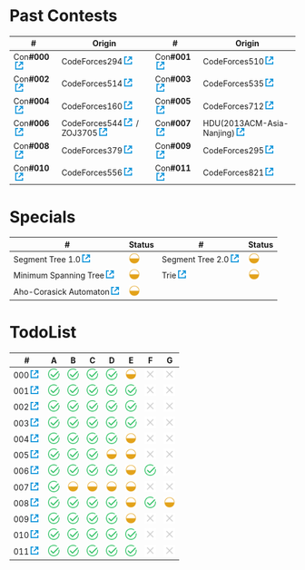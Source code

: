 # Past Contests
  \#  |  Origin  |  #  |  Origin
--|--|--|--
Con<b>#000</b>[<img src="https://raw.githubusercontent.com/AnthonyLedger/OI-blog/master/blue-link.png" width="20px"></img>](https://cn.vjudge.net/contest/167046)|CodeForces294[<img src="https://raw.githubusercontent.com/AnthonyLedger/OI-blog/master/blue-link.png" width="20px"></img>](http://codeforces.com/contest/294)|Con<b>#001</b>[<img src="https://raw.githubusercontent.com/AnthonyLedger/OI-blog/master/blue-link.png" width="20px"></img>](https://cn.vjudge.net/contest/167134)|CodeForces510[<img src="https://raw.githubusercontent.com/AnthonyLedger/OI-blog/master/blue-link.png" width="20px"></img>](http://codeforces.com/contest/510)|
Con<b>#002</b>[<img src="https://raw.githubusercontent.com/AnthonyLedger/OI-blog/master/blue-link.png" width="20px"></img>](https://cn.vjudge.net/contest/167220)|CodeForces514[<img src="https://raw.githubusercontent.com/AnthonyLedger/OI-blog/master/blue-link.png" width="20px"></img>](http://codeforces.com/contest/514)|Con<b>#003</b>[<img src="https://raw.githubusercontent.com/AnthonyLedger/OI-blog/master/blue-link.png" width="20px"></img>](https://cn.vjudge.net/contest/167386)|CodeForces535[<img src="https://raw.githubusercontent.com/AnthonyLedger/OI-blog/master/blue-link.png" width="20px"></img>](http://codeforces.com/contest/535)
Con<b>#004</b>[<img src="https://raw.githubusercontent.com/AnthonyLedger/OI-blog/master/blue-link.png" width="20px"></img>](https://cn.vjudge.net/contest/167465)|CodeForces160[<img src="https://raw.githubusercontent.com/AnthonyLedger/OI-blog/master/blue-link.png" width="20px"></img>](http://codeforces.com/contest/160)|Con<b>#005</b>[<img src="https://raw.githubusercontent.com/AnthonyLedger/OI-blog/master/blue-link.png" width="20px"></img>](https://cn.vjudge.net/contest/167537)|CodeForces712[<img src="https://raw.githubusercontent.com/AnthonyLedger/OI-blog/master/blue-link.png" width="20px"></img>](http://codeforces.com/contest/712)
Con<b>#006</b>[<img src="https://raw.githubusercontent.com/AnthonyLedger/OI-blog/master/blue-link.png" width="20px"></img>](https://cn.vjudge.net/contest/167690)|CodeForces544[<img src="https://raw.githubusercontent.com/AnthonyLedger/OI-blog/master/blue-link.png" width="20px"></img>](http://codeforces.com/contest/514) / ZOJ3705[<img src="https://raw.githubusercontent.com/AnthonyLedger/OI-blog/master/blue-link.png" width="20px"></img>](http://acm.zju.edu.cn/onlinejudge/showProblem.do?problemCode=3705)|Con<b>#007</b>[<img src="https://raw.githubusercontent.com/AnthonyLedger/OI-blog/master/blue-link.png" width="20px"></img>](https://cn.vjudge.net/contest/167793)|HDU(2013ACM-Asia-Nanjing)[<img src="https://raw.githubusercontent.com/AnthonyLedger/OI-blog/master/blue-link.png" width="20px"></img>](http://acm.hdu.edu.cn/search.php?field=problem&key=2013+ACM%2FICPC+Asia+Regional+Nanjing+Online&source=1&searchmode=source)
Con<b>#008</b>[<img src="https://raw.githubusercontent.com/AnthonyLedger/OI-blog/master/blue-link.png" width="20px"></img>](https://cn.vjudge.net/contest/167828)|CodeForces379[<img src="https://raw.githubusercontent.com/AnthonyLedger/OI-blog/master/blue-link.png" width="20px"></img>](http://codeforces.com/contest/379)|Con<b>#009</b>[<img src="https://raw.githubusercontent.com/AnthonyLedger/OI-blog/master/blue-link.png" width="20px"></img>](https://cn.vjudge.net/contest/167920)|CodeForces295[<img src="https://raw.githubusercontent.com/AnthonyLedger/OI-blog/master/blue-link.png" width="20px"></img>](http://codeforces.com/contest/295)
Con<b>#010</b>[<img src="https://raw.githubusercontent.com/AnthonyLedger/OI-blog/master/blue-link.png" width="20px"></img>](https://cn.vjudge.net/contest/168038)|CodeForces556[<img src="https://raw.githubusercontent.com/AnthonyLedger/OI-blog/master/blue-link.png" width="20px"></img>](http://codeforces.com/contest/556)|Con<b>#011</b>[<img src="https://raw.githubusercontent.com/AnthonyLedger/OI-blog/master/blue-link.png" width="20px"></img>](https://cn.vjudge.net/contest/168242)|CodeForces821[<img src="https://raw.githubusercontent.com/AnthonyLedger/OI-blog/master/blue-link.png" width="20px"></img>](http://codeforces.com/contest/821)

# Specials

  \# |  Status  |  \#  |  Status
  --|--|--|--  
Segment Tree 1.0[<img src="https://raw.githubusercontent.com/AnthonyLedger/OI-blog/master/blue-link.png" width="20px"></img>](https://cn.vjudge.net/contest/167923)|[<img src="https://raw.githubusercontent.com/AnthonyLedger/OI-blog/master/orange-semi-circle.png" width="20px"></img>](https://cn.vjudge.net/contest/167923)|Segment Tree 2.0[<img src="https://raw.githubusercontent.com/AnthonyLedger/OI-blog/master/blue-link.png" width="20px"></img>](https://cn.vjudge.net/contest/167922)|[<img src="https://raw.githubusercontent.com/AnthonyLedger/OI-blog/master/orange-semi-circle.png" width="20px"></img>](https://cn.vjudge.net/contest/167922)|
Minimum Spanning Tree[<img src="https://raw.githubusercontent.com/AnthonyLedger/OI-blog/master/blue-link.png" width="20px"></img>](https://cn.vjudge.net/contest/167924)|[<img src="https://raw.githubusercontent.com/AnthonyLedger/OI-blog/master/orange-semi-circle.png" width="20px"></img>](https://cn.vjudge.net/contest/167924)|Trie[<img src="https://raw.githubusercontent.com/AnthonyLedger/OI-blog/master/blue-link.png" width="20px"></img>](https://cn.vjudge.net/contest/167976)|[<img src="https://raw.githubusercontent.com/AnthonyLedger/OI-blog/master/orange-semi-circle.png" width="20px"></img>](https://cn.vjudge.net/contest/167976)|
Aho-Corasick Automaton[<img src="https://raw.githubusercontent.com/AnthonyLedger/OI-blog/master/blue-link.png" width="20px"></img>](https://cn.vjudge.net/contest/167921)|[<img src="https://raw.githubusercontent.com/AnthonyLedger/OI-blog/master/orange-semi-circle.png" width="20px"></img>](https://cn.vjudge.net/contest/167921)|

# TodoList
  \#  |  A  |  B  |  C  |  D  |  E  |  F  |  G  
---|---|---|---|---|---|---|---
000[<img src="https://raw.githubusercontent.com/AnthonyLedger/OI-blog/master/blue-link.png" width="20px"></img>](https://cn.vjudge.net/contest/167046)|[<img src="https://raw.githubusercontent.com/AnthonyLedger/OI-blog/master/green-tick.png" width="20px" alt="✔"></img>](https://cn.vjudge.net/contest/167046#problem/A)|[<img src="https://raw.githubusercontent.com/AnthonyLedger/OI-blog/master/green-tick.png" width="20px" alt="✔"></img>](https://cn.vjudge.net/contest/167046#problem/B)|<!---->[<img src="https://raw.githubusercontent.com/AnthonyLedger/OI-blog/master/green-tick.png" width="20px" alt="✔"></img>](https://cn.vjudge.net/contest/167046#problem/C)|<!---->[<img src="https://raw.githubusercontent.com/AnthonyLedger/OI-blog/master/green-tick.png" width="20px" alt="✔"></img>](https://cn.vjudge.net/contest/167046#problem/D)|<!---->[<img src="https://raw.githubusercontent.com/AnthonyLedger/OI-blog/master/orange-semi-circle.png" width="20px" alt="✔"></img>](https://cn.vjudge.net/contest/167046#problem/E)|<!---->[<img src="https://raw.githubusercontent.com/AnthonyLedger/OI-blog/master/lightgrey-cross.png" width="20px" alt="✔"></img>](https://cn.vjudge.net/contest/167046)|<!---->[<img src="https://raw.githubusercontent.com/AnthonyLedger/OI-blog/master/lightgrey-cross.png" width="20px" alt="✔"></img>](https://cn.vjudge.net/contest/167046)
001[<img src="https://raw.githubusercontent.com/AnthonyLedger/OI-blog/master/blue-link.png" width="20px"></img>](https://cn.vjudge.net/contest/167134)|<!---->[<img src="https://raw.githubusercontent.com/AnthonyLedger/OI-blog/master/green-tick.png" width="20px" alt="Accepted"></img>](https://cn.vjudge.net/contest/167134#problem/A)|<!---->[<img src="https://raw.githubusercontent.com/AnthonyLedger/OI-blog/master/green-tick.png" width="20px" alt="Accepted"></img>](https://cn.vjudge.net/contest/167134#problem/B)|<!---->[<img src="https://raw.githubusercontent.com/AnthonyLedger/OI-blog/master/green-tick.png" width="20px" alt="Accepted"></img>](https://cn.vjudge.net/contest/167134#problem/C)|<!---->[<img src="https://raw.githubusercontent.com/AnthonyLedger/OI-blog/master/green-tick.png" width="20px" alt="Accepted"></img>](https://cn.vjudge.net/contest/167134#problem/D)|<!---->[<img src="https://raw.githubusercontent.com/AnthonyLedger/OI-blog/master/green-tick.png" width="20px" alt="Accepted"></img>](https://cn.vjudge.net/contest/167134#problem/E)|<!---->[<img src="https://raw.githubusercontent.com/AnthonyLedger/OI-blog/master/lightgrey-cross.png" width="20px" alt="Invalid"></img>](https://cn.vjudge.net/contest/167134#problem/F)|<!---->[<img src="https://raw.githubusercontent.com/AnthonyLedger/OI-blog/master/lightgrey-cross.png" width="20px" alt="Invalid"></img>](https://cn.vjudge.net/contest/167134#problem/G)
002[<img src="https://raw.githubusercontent.com/AnthonyLedger/OI-blog/master/blue-link.png" width="20px"></img>](https://cn.vjudge.net/contest/167220)|<!---->[<img src="https://raw.githubusercontent.com/AnthonyLedger/OI-blog/master/green-tick.png" width="20px" alt="Accepted"></img>](https://cn.vjudge.net/contest/167220#problem/A)|<!---->[<img src="https://raw.githubusercontent.com/AnthonyLedger/OI-blog/master/green-tick.png" width="20px" alt="Accepted"></img>](https://cn.vjudge.net/contest/167220#problem/B)|<!---->[<img src="https://raw.githubusercontent.com/AnthonyLedger/OI-blog/master/green-tick.png" width="20px" alt="Accepted"></img>](https://cn.vjudge.net/contest/167220#problem/C)|<!---->[<img src="https://raw.githubusercontent.com/AnthonyLedger/OI-blog/master/green-tick.png" width="20px" alt="Accepted"></img>](https://cn.vjudge.net/contest/167220#problem/D)|<!---->[<img src="https://raw.githubusercontent.com/AnthonyLedger/OI-blog/master/green-tick.png" width="20px" alt="Accepted"></img>](https://cn.vjudge.net/contest/167220#problem/E)|<!---->[<img src="https://raw.githubusercontent.com/AnthonyLedger/OI-blog/master/lightgrey-cross.png" width="20px" alt="Invalid"></img>](https://cn.vjudge.net/contest/167220#problem/F)|<!---->[<img src="https://raw.githubusercontent.com/AnthonyLedger/OI-blog/master/lightgrey-cross.png" width="20px" alt="Invalid"></img>](https://cn.vjudge.net/contest/167220#problem/G)
003[<img src="https://raw.githubusercontent.com/AnthonyLedger/OI-blog/master/blue-link.png" width="20px"></img>](https://cn.vjudge.net/contest/167386)|<!---->[<img src="https://raw.githubusercontent.com/AnthonyLedger/OI-blog/master/green-tick.png" width="20px" alt="Accepted"></img>](https://cn.vjudge.net/contest/167386#problem/A)|<!---->[<img src="https://raw.githubusercontent.com/AnthonyLedger/OI-blog/master/green-tick.png" width="20px" alt="Accepted"></img>](https://cn.vjudge.net/contest/167386#problem/B)|<!---->[<img src="https://raw.githubusercontent.com/AnthonyLedger/OI-blog/master/green-tick.png" width="20px" alt="Accepted"></img>](https://cn.vjudge.net/contest/167386#problem/C)|<!---->[<img src="https://raw.githubusercontent.com/AnthonyLedger/OI-blog/master/green-tick.png" width="20px" alt="Accepted"></img>](https://cn.vjudge.net/contest/167386#problem/D)|<!---->[<img src="https://raw.githubusercontent.com/AnthonyLedger/OI-blog/master/green-tick.png" width="20px" alt="Accepted"></img>](https://cn.vjudge.net/contest/167386#problem/E)|<!---->[<img src="https://raw.githubusercontent.com/AnthonyLedger/OI-blog/master/lightgrey-cross.png" width="20px" alt="Invalid"></img>](https://cn.vjudge.net/contest/167386#problem/F)|<!---->[<img src="https://raw.githubusercontent.com/AnthonyLedger/OI-blog/master/lightgrey-cross.png" width="20px" alt="Invalid"></img>](https://cn.vjudge.net/contest/167386#problem/G)
004[<img src="https://raw.githubusercontent.com/AnthonyLedger/OI-blog/master/blue-link.png" width="20px"></img>](https://cn.vjudge.net/contest/167465)|<!---->[<img src="https://raw.githubusercontent.com/AnthonyLedger/OI-blog/master/green-tick.png" width="20px" alt="Accepted"></img>](https://cn.vjudge.net/contest/167465#problem/A)|<!---->[<img src="https://raw.githubusercontent.com/AnthonyLedger/OI-blog/master/green-tick.png" width="20px" alt="Accepted"></img>](https://cn.vjudge.net/contest/167465#problem/B)|<!---->[<img src="https://raw.githubusercontent.com/AnthonyLedger/OI-blog/master/green-tick.png" width="20px" alt="Accepted"></img>](https://cn.vjudge.net/contest/167465#problem/C)|<!---->[<img src="https://raw.githubusercontent.com/AnthonyLedger/OI-blog/master/green-tick.png" width="20px" alt="Accepted"></img>](https://cn.vjudge.net/contest/167465#problem/D)|<!---->[<img src="https://raw.githubusercontent.com/AnthonyLedger/OI-blog/master/orange-semi-circle.png" width="20px" alt="Unaccepted"></img>](https://cn.vjudge.net/contest/167465#problem/E)|<!---->[<img src="https://raw.githubusercontent.com/AnthonyLedger/OI-blog/master/lightgrey-cross.png" width="20px" alt="Invalid"></img>](https://cn.vjudge.net/contest/167465#problem/F)|<!---->[<img src="https://raw.githubusercontent.com/AnthonyLedger/OI-blog/master/lightgrey-cross.png" width="20px" alt="Invalid"></img>](https://cn.vjudge.net/contest/167465#problem/G)
005[<img src="https://raw.githubusercontent.com/AnthonyLedger/OI-blog/master/blue-link.png" width="20px"></img>](https://cn.vjudge.net/contest/167537)|<!---->[<img src="https://raw.githubusercontent.com/AnthonyLedger/OI-blog/master/green-tick.png" width="20px" alt="Accepted"></img>](https://cn.vjudge.net/contest/167537#problem/A)|<!---->[<img src="https://raw.githubusercontent.com/AnthonyLedger/OI-blog/master/green-tick.png" width="20px" alt="Accepted"></img>](https://cn.vjudge.net/contest/167537#problem/B)|<!---->[<img src="https://raw.githubusercontent.com/AnthonyLedger/OI-blog/master/green-tick.png" width="20px" alt="Accepted"></img>](https://cn.vjudge.net/contest/167537#problem/C)|<!---->[<img src="https://raw.githubusercontent.com/AnthonyLedger/OI-blog/master/orange-semi-circle.png" width="20px" alt="Unaccepted"></img>](https://cn.vjudge.net/contest/167537#problem/D)|<!---->[<img src="https://raw.githubusercontent.com/AnthonyLedger/OI-blog/master/orange-semi-circle.png" width="20px" alt="Unaccepted"></img>](https://cn.vjudge.net/contest/167537#problem/E)|<!---->[<img src="https://raw.githubusercontent.com/AnthonyLedger/OI-blog/master/lightgrey-cross.png" width="20px" alt="Invalid"></img>](https://cn.vjudge.net/contest/167537#problem/F)|<!---->[<img src="https://raw.githubusercontent.com/AnthonyLedger/OI-blog/master/lightgrey-cross.png" width="20px" alt="Invalid"></img>](https://cn.vjudge.net/contest/167537#problem/G)
006[<img src="https://raw.githubusercontent.com/AnthonyLedger/OI-blog/master/blue-link.png" width="20px"></img>](https://cn.vjudge.net/contest/167690)|<!---->[<img src="https://raw.githubusercontent.com/AnthonyLedger/OI-blog/master/green-tick.png" width="20px" alt="Accepted"></img>](https://cn.vjudge.net/contest/167690#problem/A)|<!---->[<img src="https://raw.githubusercontent.com/AnthonyLedger/OI-blog/master/green-tick.png" width="20px" alt="Accepted"></img>](https://cn.vjudge.net/contest/167690#problem/B)|<!---->[<img src="https://raw.githubusercontent.com/AnthonyLedger/OI-blog/master/green-tick.png" width="20px" alt="Accepted"></img>](https://cn.vjudge.net/contest/167690#problem/C)|<!---->[<img src="https://raw.githubusercontent.com/AnthonyLedger/OI-blog/master/green-tick.png" width="20px" alt="Accepted"></img>](https://cn.vjudge.net/contest/167690#problem/D)|<!---->[<img src="https://raw.githubusercontent.com/AnthonyLedger/OI-blog/master/orange-semi-circle.png" width="20px" alt="Unaccepted"></img>](https://cn.vjudge.net/contest/167690#problem/E)|<!---->[<img src="https://raw.githubusercontent.com/AnthonyLedger/OI-blog/master/green-tick.png" width="20px" alt="Accepted"></img>](https://cn.vjudge.net/contest/167690#problem/F)|<!---->[<img src="https://raw.githubusercontent.com/AnthonyLedger/OI-blog/master/lightgrey-cross.png" width="20px" alt="Invalid"></img>](https://cn.vjudge.net/contest/167690#problem/G)
007[<img src="https://raw.githubusercontent.com/AnthonyLedger/OI-blog/master/blue-link.png" width="20px"></img>](https://cn.vjudge.net/contest/167793)|<!---->[<img src="https://raw.githubusercontent.com/AnthonyLedger/OI-blog/master/green-tick.png" width="20px" alt="Accepted"></img>](https://cn.vjudge.net/contest/167793#problem/A)|<!---->[<img src="https://raw.githubusercontent.com/AnthonyLedger/OI-blog/master/orange-semi-circle.png" width="20px" alt="Unaccepted"></img>](https://cn.vjudge.net/contest/167793#problem/B)|<!---->[<img src="https://raw.githubusercontent.com/AnthonyLedger/OI-blog/master/orange-semi-circle.png" width="20px" alt="Unaccepted"></img>](https://cn.vjudge.net/contest/167793#problem/C)|<!---->[<img src="https://raw.githubusercontent.com/AnthonyLedger/OI-blog/master/orange-semi-circle.png" width="20px" alt="Unaccepted"></img>](https://cn.vjudge.net/contest/167793#problem/D)|<!---->[<img src="https://raw.githubusercontent.com/AnthonyLedger/OI-blog/master/orange-semi-circle.png" width="20px" alt="Unaccepted"></img>](https://cn.vjudge.net/contest/167793#problem/E)|<!---->[<img src="https://raw.githubusercontent.com/AnthonyLedger/OI-blog/master/lightgrey-cross.png" width="20px" alt="Invalid"></img>](https://cn.vjudge.net/contest/167793#problem/F)|<!---->[<img src="https://raw.githubusercontent.com/AnthonyLedger/OI-blog/master/lightgrey-cross.png" width="20px" alt="Invalid"></img>](https://cn.vjudge.net/contest/167793#problem/G)
008[<img src="https://raw.githubusercontent.com/AnthonyLedger/OI-blog/master/blue-link.png" width="20px"></img>](https://cn.vjudge.net/contest/167828)|<!---->[<img src="https://raw.githubusercontent.com/AnthonyLedger/OI-blog/master/green-tick.png" width="20px" alt="Accepted"></img>](https://cn.vjudge.net/contest/167828#problem/A)|<!---->[<img src="https://raw.githubusercontent.com/AnthonyLedger/OI-blog/master/green-tick.png" width="20px" alt="Accepted"></img>](https://cn.vjudge.net/contest/167828#problem/B)|<!---->[<img src="https://raw.githubusercontent.com/AnthonyLedger/OI-blog/master/green-tick.png" width="20px" alt="Accepted"></img>](https://cn.vjudge.net/contest/167828#problem/C)|<!---->[<img src="https://raw.githubusercontent.com/AnthonyLedger/OI-blog/master/green-tick.png" width="20px" alt="Accepted"></img>](https://cn.vjudge.net/contest/167828#problem/D)|<!---->[<img src="https://raw.githubusercontent.com/AnthonyLedger/OI-blog/master/orange-semi-circle.png" width="20px" alt="Unaccepted"></img>](https://cn.vjudge.net/contest/167828#problem/E)|<!---->[<img src="https://raw.githubusercontent.com/AnthonyLedger/OI-blog/master/green-tick.png" width="20px" alt="Accepted"></img>](https://cn.vjudge.net/contest/167828#problem/F)|<!---->[<img src="https://raw.githubusercontent.com/AnthonyLedger/OI-blog/master/orange-semi-circle.png" width="20px" alt="Unaccepted"></img>](https://cn.vjudge.net/contest/167828#problem/G)
009[<img src="https://raw.githubusercontent.com/AnthonyLedger/OI-blog/master/blue-link.png" width="20px"></img>](https://cn.vjudge.net/contest/167920)|<!---->[<img src="https://raw.githubusercontent.com/AnthonyLedger/OI-blog/master/green-tick.png" width="20px" alt="Accepted"></img>](https://cn.vjudge.net/contest/167920#problem/A)|<!---->[<img src="https://raw.githubusercontent.com/AnthonyLedger/OI-blog/master/green-tick.png" width="20px" alt="Accepted"></img>](https://cn.vjudge.net/contest/167920#problem/B)|<!---->[<img src="https://raw.githubusercontent.com/AnthonyLedger/OI-blog/master/green-tick.png" width="20px" alt="Accepted"></img>](https://cn.vjudge.net/contest/167920#problem/C)|<!---->[<img src="https://raw.githubusercontent.com/AnthonyLedger/OI-blog/master/green-tick.png" width="20px" alt="Accepted"></img>](https://cn.vjudge.net/contest/167920#problem/D)|<!---->[<img src="https://raw.githubusercontent.com/AnthonyLedger/OI-blog/master/orange-semi-circle.png" width="20px" alt="Unaccepted"></img>](https://cn.vjudge.net/contest/167920#problem/E)|<!---->[<img src="https://raw.githubusercontent.com/AnthonyLedger/OI-blog/master/lightgrey-cross.png" width="20px" alt="Invalid"></img>](https://cn.vjudge.net/contest/167920#problem/F)|<!---->[<img src="https://raw.githubusercontent.com/AnthonyLedger/OI-blog/master/lightgrey-cross.png" width="20px" alt="Invalid"></img>](https://cn.vjudge.net/contest/167920#problem/G)
010[<img src="https://raw.githubusercontent.com/AnthonyLedger/OI-blog/master/blue-link.png" width="20px"></img>](https://cn.vjudge.net/contest/168038)|<!---->[<img src="https://raw.githubusercontent.com/AnthonyLedger/OI-blog/master/green-tick.png" width="20px" alt="Accepted"></img>](https://cn.vjudge.net/contest/168038#problem/A)|<!---->[<img src="https://raw.githubusercontent.com/AnthonyLedger/OI-blog/master/green-tick.png" width="20px" alt="Accepted"></img>](https://cn.vjudge.net/contest/168038#problem/B)|<!---->[<img src="https://raw.githubusercontent.com/AnthonyLedger/OI-blog/master/green-tick.png" width="20px" alt="Accepted"></img>](https://cn.vjudge.net/contest/168038#problem/C)|<!---->[<img src="https://raw.githubusercontent.com/AnthonyLedger/OI-blog/master/green-tick.png" width="20px" alt="Accepted"></img>](https://cn.vjudge.net/contest/168038#problem/D)|<!---->[<img src="https://raw.githubusercontent.com/AnthonyLedger/OI-blog/master/green-tick.png" width="20px" alt="Accepted"></img>](https://cn.vjudge.net/contest/168038#problem/E)|<!---->[<img src="https://raw.githubusercontent.com/AnthonyLedger/OI-blog/master/lightgrey-cross.png" width="20px" alt="Invalid"></img>](https://cn.vjudge.net/contest/168038#problem/F)|<!---->[<img src="https://raw.githubusercontent.com/AnthonyLedger/OI-blog/master/lightgrey-cross.png" width="20px" alt="Invalid"></img>](https://cn.vjudge.net/contest/168038#problem/G)
011[<img src="https://raw.githubusercontent.com/AnthonyLedger/OI-blog/master/blue-link.png" width="20px"></img>](https://cn.vjudge.net/contest/168242)|<!---->[<img src="https://raw.githubusercontent.com/AnthonyLedger/OI-blog/master/green-tick.png" width="20px" alt="Accepted"></img>](https://cn.vjudge.net/contest/168242#problem/A)|<!---->[<img src="https://raw.githubusercontent.com/AnthonyLedger/OI-blog/master/green-tick.png" width="20px" alt="Accepted"></img>](https://cn.vjudge.net/contest/168242#problem/B)|<!---->[<img src="https://raw.githubusercontent.com/AnthonyLedger/OI-blog/master/green-tick.png" width="20px" alt="Accepted"></img>](https://cn.vjudge.net/contest/168242#problem/C)|<!---->[<img src="https://raw.githubusercontent.com/AnthonyLedger/OI-blog/master/green-tick.png" width="20px" alt="Accepted"></img>](https://cn.vjudge.net/contest/168242#problem/D)|<!---->[<img src="https://raw.githubusercontent.com/AnthonyLedger/OI-blog/master/green-tick.png" width="20px" alt="Accepted"></img>](https://cn.vjudge.net/contest/168242#problem/E)|<!---->[<img src="https://raw.githubusercontent.com/AnthonyLedger/OI-blog/master/lightgrey-cross.png" width="20px" alt="Invalid"></img>](https://cn.vjudge.net/contest/168242#problem/F)|<!---->[<img src="https://raw.githubusercontent.com/AnthonyLedger/OI-blog/master/lightgrey-cross.png" width="20px" alt="Invalid"></img>](https://cn.vjudge.net/contest/168242#problem/G)

[doge]:https://raw.githubusercontent.com/AnthonyLedger/OI-blog/master/green-tick.png